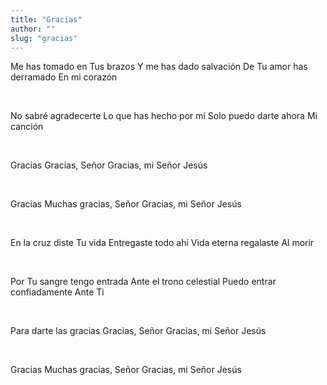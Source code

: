 ```yaml
---
title: "Gracias"
author: ""
slug: "gracias"
---
```


Me has tomado en Tus brazos
Y me has dado salvación
De Tu amor has derramado
En mi corazón

<br>

No sabré agradecerte
Lo que has hecho por mí
Solo puedo darte ahora
Mi canción

<br>

Gracias
Gracias, Señor
Gracias, mi Señor Jesús

<br>

Gracias
Muchas gracias, Señor
Gracias, mi Señor Jesús

<br>

En la cruz diste Tu vida
Entregaste todo ahí
Vida eterna regalaste
Al morir

<br>

Por Tu sangre tengo entrada
Ante el trono celestial
Puedo entrar confiadamente
Ante Ti

<br>

Para darte las gracias
Gracias, Señor
Gracias, mi Señor Jesús

<br>

Gracias
Muchas gracias, Señor
Gracias, mi Señor Jesús
